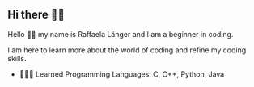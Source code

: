 ## Hi there 👋🏻

Hello 👋🏻 my name is Raffaela Länger and I am a beginner in coding.

I am here to learn more about the world of coding and refine my coding skills.

- 👩🏻‍💻 Learned Programming Languages: C, C++, Python, Java
